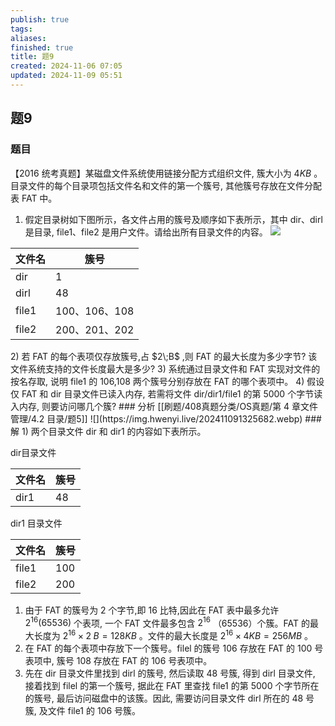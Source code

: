 ```yaml
---
publish: true
tags: 
aliases: 
finished: true
title: 题9
created: 2024-11-06 07:05
updated: 2024-11-09 05:51
---
```

## 题9
### 题目
【2016 统考真题】某磁盘文件系统使用链接分配方式组织文件, 簇大小为 $4{KB}$ 。目录文件的每个目录项包括文件名和文件的第一个簇号, 其他簇号存放在文件分配表 FAT 中。
1. 假定目录树如下图所示，各文件占用的簇号及顺序如下表所示，其中 dir、dirl 是目录, file1、file2 是用户文件。请给出所有目录文件的内容。
![](https://img.hwenyi.live/202407291547084.webp)
<table><thead><tr><th>文件名</th><th>簇号</th></tr></thead><tr><td>dir</td><td>1</td></tr><tr><td>dirl</td><td>48</td></tr><tr><td>file1</td><td>100、106、108</td></tr><tr><td>file2</td><td>200、201、202</td></tr></table>
2) 若 FAT 的每个表项仅存放簇号,占 $2\;B$ ,则 FAT 的最大长度为多少字节? 该文件系统支持的文件长度最大是多少?
3) 系统通过目录文件和 FAT 实现对文件的按名存取, 说明 file1 的 106,108 两个簇号分别存放在 FAT 的哪个表项中。
4) 假设仅 FAT 和 dir 目录文件已读入内存, 若需将文件 dir/dir1/file1 的第 5000 个字节读入内存, 则要访问哪几个簇?
### 分析
[[刷题/408真题分类/OS真题/第 4 章文件管理/4.2 目录/题5]]
![](https://img.hwenyi.live/202411091325682.webp)
### 解
1) 两个目录文件 dir 和 dir1 的内容如下表所示。

dir目录文件

<table><thead><tr><th>文件名</th><th>簇号</th></tr></thead><tr><td>dir1</td><td>48</td></tr></table>

dir1 目录文件

<table><thead><tr><th>文件名</th><th>簇号</th></tr></thead><tr><td>file1</td><td>100</td></tr><tr><td>file2</td><td>200</td></tr></table>

1. 由于 FAT 的簇号为 2 个字节,即 16 比特,因此在 FAT 表中最多允许 ${2}^{16}( {65536})$ 个表项, 一个 FAT 文件最多包含 ${2}^{16}$ （65536）个簇。FAT 的最大长度为 ${2}^{16} \times 2\;B = {128}{KB}$ 。文件的最大长度是 ${2}^{16} \times 4{KB} = {256}{MB}$ 。
2. 在 FAT 的每个表项中存放下一个簇号。filel 的簇号 106 存放在 FAT 的 100 号表项中, 簇号 108 存放在 FAT 的 106 号表项中。
3. 先在 dir 目录文件里找到 dirl 的簇号, 然后读取 48 号簇, 得到 dirl 目录文件, 接着找到 filel 的第一个簇号, 据此在 FAT 里查找 file1 的第 5000 个字节所在的簇号, 最后访问磁盘中的该簇。因此, 需要访问目录文件 dirl 所在的 48 号簇, 及文件 file1 的 106 号簇。